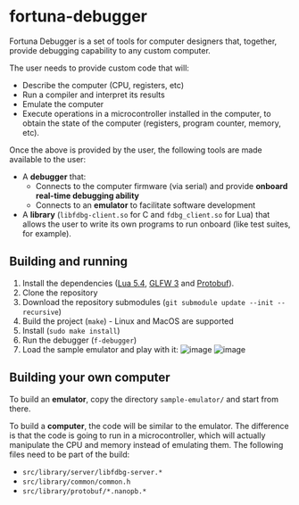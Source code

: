# fortuna-debugger

Fortuna Debugger is a set of tools for computer designers that, together, provide debugging capability to any custom computer.

The user needs to provide custom code that will:

* Describe the computer (CPU, registers, etc)
* Run a compiler and interpret its results
* Emulate the computer
* Execute operations in a microcontroller installed in the computer, to obtain the state of the computer (registers, program counter, memory, etc).

Once the above is provided by the user, the following tools are made available to the user:

* A **debugger** that:
  * Connects to the computer firmware (via serial) and provide **onboard real-time debugging ability**
  * Connects to an **emulator** to facilitate software development
* A **library** (`libfdbg-client.so` for C and `fdbg_client.so` for Lua) that allows the user to write its own programs to run onboard (like test suites, for example).

## Building and running

1. Install the dependencies ([Lua 5.4](https://www.lua.org/), [GLFW 3](https://www.glfw.org/) and [Protobuf](https://protobuf.dev/)).
2. Clone the repository
3. Download the repository submodules (`git submodule update --init --recursive`)
4. Build the project (`make`) - Linux and MacOS are supported
5. Install (`sudo make install`)
6. Run the debugger (`f-debugger`)
7. Load the sample emulator and play with it:
   ![image](https://github.com/fortuna-computers/fortuna-debugger/assets/84652/e9f5a49b-612b-4ad5-9047-ba9ae941dba8)
   ![image](https://github.com/fortuna-computers/fortuna-debugger/assets/84652/8b5baea0-77e5-412a-b2c2-aed93c552aec)

## Building your own computer

To build an **emulator**, copy the directory `sample-emulator/` and start from there.

To build a **computer**, the code will be similar to the emulator. The difference is that the code is going to run in a microcontroller, which will actually manipulate the CPU and memory instead of emulating them. The following files need to be part of the build:
- `src/library/server/libfdbg-server.*`
- `src/library/common/common.h`
- `src/library/protobuf/*.nanopb.*`
